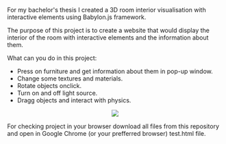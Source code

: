 For my bachelor's thesis I created a 3D room interior visualisation with interactive elements using Babylon.js framework.

The purpose of this project is to create a website that would display the interior of the room with interactive elements and the information about them.

What can you do in this project:
  - Press on furniture and get information about them in pop-up window.
  - Change some textures and materials.
  - Rotate objects onclick.
  - Turn on and off light source.
  - Dragg objects and interact with physics.

<p align="center">
  <img src="https://user-images.githubusercontent.com/103639007/185748846-631033df-1b51-4b5f-8478-1a9f314d6d25.gif">
</p>



For checking project in your browser download all files from this repository and open in Google Chrome (or your prefferred browser) test.html file.
